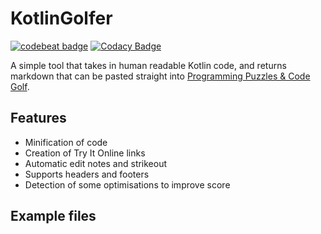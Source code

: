 # KotlinGolfer

[![codebeat badge](https://codebeat.co/badges/f9095c92-9bdb-4938-aa2d-5a93cdc88ab8)](https://codebeat.co/projects/github-com-jrtapsell-kotlingolfer-master)
[![Codacy Badge](https://api.codacy.com/project/badge/Grade/7c2d4dd6aeba4d5093343b1fc2eba857)](https://www.codacy.com/app/jrtapsell/kotlinGolfer?utm_source=github.com&amp;utm_medium=referral&amp;utm_content=jrtapsell/kotlinGolfer&amp;utm_campaign=Badge_Grade)

A simple tool that takes in human readable Kotlin code, and returns markdown that can be pasted straight into [Programming Puzzles & Code Golf](https://codegolf.stackexchange.com).

## Features

* Minification of code
* Creation of Try It Online links
* Automatic edit notes and strikeout
* Supports headers and footers
* Detection of some optimisations to improve score

## Example files
